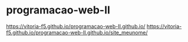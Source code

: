 # programacao-web-II
https://vitoria-f5.github.io/programacao-web-II.github.io/
https://vitoria-f5.github.io/programacao-web-II.github.io/site_meunome/
